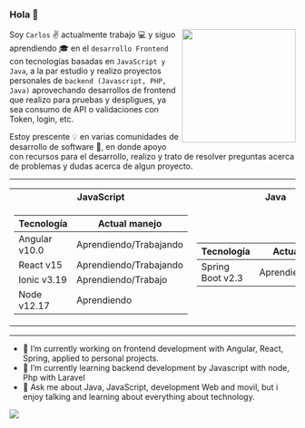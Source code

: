 ### Hola 👋  


<img align="right" width="200" height="200" src="https://media1.tenor.com/images/2b56e1f91ab8d849c147a87605ac0809/tenor.gif?itemid=12839536">


Soy ```Carlos``` :v: actualmente trabajo :computer: y siguo aprendiendo :mortar_board: en el ```desarrollo Frontend``` con tecnologías basadas en ```JavaScript y Java```, a la par estudio y realizo proyectos personales de ```backend (Javascript, PHP, Java)``` aprovechando desarrollos de frontend que realizo para pruebas y despligues, ya sea consumo de API o validaciones con Token, login, etc.

Estoy prescente :bulb: en varias comunidades de desarrollo de software :space_invader:, en donde apoyo con recursos para el desarrollo, realizo y trato de resolver preguntas acerca de problemas y dudas acerca de algun proyecto.

---


<table>
  <tr> <th>JavaScript</th> <th>Java</th> <th>PHP</th> </tr>
<tr><td>

| Tecnología  | Actual manejo |
| ------------- | ------------- |
| Angular v10.0  | Aprendiendo/Trabajando |
| React v15  | Aprendiendo/Trabajando |
|  Ionic v3.19 | Aprendiendo/Trabajo|
|  Node v12.17 | Aprendiendo|

</td><td>

| Tecnología | Actual manejo |
| ------------- | ------------- |
| Spring Boot v2.3 | Aprendiendo/Trabajo |

</td><td>
  
| Tecnología | Actual manejo |
| ------------- | ------------- |
|  Laravel v5.4  | Aprendiendo |

</td></tr> </table>

---

- 🔭 I’m currently working on frontend development with Angular, React, Spring, applied to personal projects.
- 🌱 I’m currently learning backend development by Javascript with node, Php with Laravel
- 💬 Ask me about Java, JavaScript, development Web and movil, but i enjoy talking and learning about everything about technology.

![](https://github.com/CarlosJCdev/icons/blob/master/7018.jpg)
